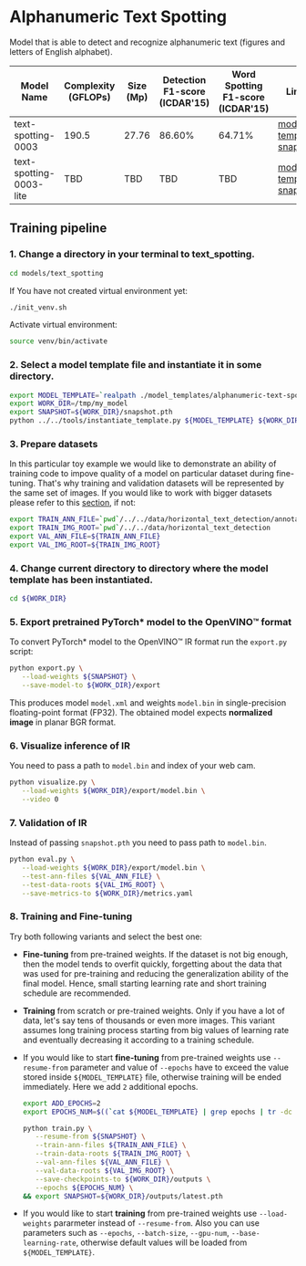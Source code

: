 # Alphanumeric Text Spotting

Model that is able to detect and recognize alphanumeric text (figures and letters of English alphabet).

| Model Name                  | Complexity (GFLOPs) | Size (Mp) | Detection F1-score (ICDAR'15) |    Word Spotting F1-score (ICDAR'15)  | Links                                                                                                                                    | GPU_NUM |
| --------------------------- | ------------------- | --------- | ------- | ----------------------- | ---------------------------------------------------------------------------------------------------------------------------------------------------------------------------------------------------- | ------- |
| text-spotting-0003         | 190.5            |  27.76     |  86.60% |    64.71%    | [model template](./text-spotting-0003/template.yaml), [snapshot](https://storage.openvinotoolkit.org/repositories/openvino_training_extensions/models/text_spotting/alphanumeric_text_spotting/text_spotting_0003/epoch_24.pth) | 1       |
| text-spotting-0003-lite         | TBD            |  TBD     |  TBD |    TBD    | [model template](./text-spotting-0003-lite/template.yaml), [snapshot](https://storage.openvinotoolkit.org/repositories/openvino_training_extensions/models/text_spotting/alphanumeric_text_spotting/text_spotting_0003/epoch_24.pth) | 1       |


## Training pipeline

### 1. Change a directory in your terminal to text_spotting.

```bash
cd models/text_spotting
```
If You have not created virtual environment yet:
```bash
./init_venv.sh
```
Activate virtual environment:
```bash
source venv/bin/activate
```

### 2. Select a model template file and instantiate it in some directory.

```bash
export MODEL_TEMPLATE=`realpath ./model_templates/alphanumeric-text-spotting/text-spotting-0003-lite/template.yaml`
export WORK_DIR=/tmp/my_model
export SNAPSHOT=${WORK_DIR}/snapshot.pth
python ../../tools/instantiate_template.py ${MODEL_TEMPLATE} ${WORK_DIR}
```

### 3. Prepare datasets

In this particular toy example we would like to demonstrate an ability of training code to impove quality of a model on particular dataset during fine-tuning. That's why training and validation datasets will be represented by the same set of images. If you would like to work with bigger datasets please refer to this [section](datasets.md), if not:

```bash
export TRAIN_ANN_FILE=`pwd`/../../data/horizontal_text_detection/annotation.json
export TRAIN_IMG_ROOT=`pwd`/../../data/horizontal_text_detection
export VAL_ANN_FILE=${TRAIN_ANN_FILE}
export VAL_IMG_ROOT=${TRAIN_IMG_ROOT}
```

### 4. Change current directory to directory where the model template has been instantiated.

```bash
cd ${WORK_DIR}
```
### 5. Export pretrained PyTorch\* model to the OpenVINO™ format

To convert PyTorch\* model to the OpenVINO™ IR format run the `export.py` script:

```bash
python export.py \
   --load-weights ${SNAPSHOT} \
   --save-model-to ${WORK_DIR}/export
```

This produces model `model.xml` and weights `model.bin` in single-precision floating-point format
(FP32). The obtained model expects **normalized image** in planar BGR format.

### 6. Visualize inference of IR

You need to pass a path to `model.bin` and index of your web cam.

```bash
python visualize.py \
   --load-weights ${WORK_DIR}/export/model.bin \
   --video 0
```

### 7. Validation of IR

Instead of passing `snapshot.pth` you need to pass path to `model.bin`.

```bash
python eval.py \
   --load-weights ${WORK_DIR}/export/model.bin \
   --test-ann-files ${VAL_ANN_FILE} \
   --test-data-roots ${VAL_IMG_ROOT} \
   --save-metrics-to ${WORK_DIR}/metrics.yaml
```

### 8. Training and Fine-tuning

Try both following variants and select the best one:

   * **Fine-tuning** from pre-trained weights. If the dataset is not big enough, then the model tends to overfit quickly, forgetting about the data that was used for pre-training and reducing the generalization ability of the final model. Hence, small starting learning rate and short training schedule are recommended.
   * **Training** from scratch or pre-trained weights. Only if you have a lot of data, let's say tens of thousands or even more images. This variant assumes long training process starting from big values of learning rate and eventually decreasing it according to a training schedule.


   * If you would like to start **fine-tuning** from pre-trained weights use `--resume-from` parameter and value of `--epochs` have to exceed the value stored inside `${MODEL_TEMPLATE}` file, otherwise training will be ended immediately. Here we add `2` additional epochs.

      ```bash
      export ADD_EPOCHS=2
      export EPOCHS_NUM=$((`cat ${MODEL_TEMPLATE} | grep epochs | tr -dc '0-9'` + ${ADD_EPOCHS}))

      python train.py \
         --resume-from ${SNAPSHOT} \
         --train-ann-files ${TRAIN_ANN_FILE} \
         --train-data-roots ${TRAIN_IMG_ROOT} \
         --val-ann-files ${VAL_ANN_FILE} \
         --val-data-roots ${VAL_IMG_ROOT} \
         --save-checkpoints-to ${WORK_DIR}/outputs \
         --epochs ${EPOCHS_NUM} \
      && export SNAPSHOT=${WORK_DIR}/outputs/latest.pth
      ```

   * If you would like to start **training** from pre-trained weights use `--load-weights` pararmeter instead of `--resume-from`. Also you can use parameters such as `--epochs`, `--batch-size`, `--gpu-num`, `--base-learning-rate`, otherwise default values will be loaded from `${MODEL_TEMPLATE}`.

